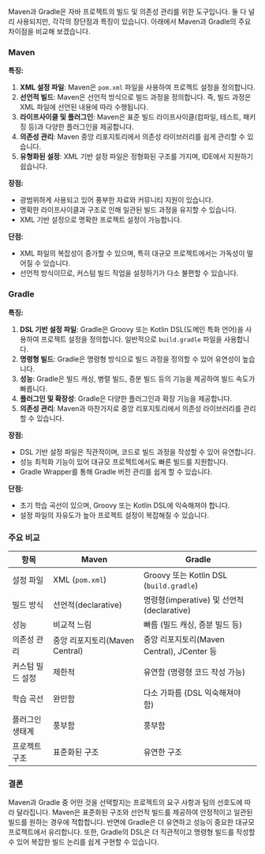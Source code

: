 Maven과 Gradle은 자바 프로젝트의 빌드 및 의존성 관리를 위한 도구입니다. 둘 다 널리 사용되지만, 각각의 장단점과 특징이 있습니다. 아래에서 Maven과 Gradle의 주요 차이점을 비교해 보겠습니다.

### Maven

**특징:**
1. **XML 설정 파일**: Maven은 `pom.xml` 파일을 사용하여 프로젝트 설정을 정의합니다.
2. **선언적 빌드**: Maven은 선언적 방식으로 빌드 과정을 정의합니다. 즉, 빌드 과정은 XML 파일에 선언된 내용에 따라 수행됩니다.
3. **라이프사이클 및 플러그인**: Maven은 표준 빌드 라이프사이클(컴파일, 테스트, 패키징 등)과 다양한 플러그인을 제공합니다.
4. **의존성 관리**: Maven 중앙 리포지토리에서 의존성 라이브러리를 쉽게 관리할 수 있습니다.
5. **유형화된 설정**: XML 기반 설정 파일은 정형화된 구조를 가지며, IDE에서 지원하기 쉽습니다.

**장점:**
- 광범위하게 사용되고 있어 풍부한 자료와 커뮤니티 지원이 있습니다.
- 명확한 라이프사이클과 구조로 인해 일관된 빌드 과정을 유지할 수 있습니다.
- XML 기반 설정으로 명확한 프로젝트 설정이 가능합니다.

**단점:**
- XML 파일의 복잡성이 증가할 수 있으며, 특히 대규모 프로젝트에서는 가독성이 떨어질 수 있습니다.
- 선언적 방식이므로, 커스텀 빌드 작업을 설정하기가 다소 불편할 수 있습니다.

### Gradle

**특징:**
1. **DSL 기반 설정 파일**: Gradle은 Groovy 또는 Kotlin DSL(도메인 특화 언어)을 사용하여 프로젝트 설정을 정의합니다. 일반적으로 `build.gradle` 파일을 사용합니다.
2. **명령형 빌드**: Gradle은 명령형 방식으로 빌드 과정을 정의할 수 있어 유연성이 높습니다.
3. **성능**: Gradle은 빌드 캐싱, 병렬 빌드, 증분 빌드 등의 기능을 제공하여 빌드 속도가 빠릅니다.
4. **플러그인 및 확장성**: Gradle은 다양한 플러그인과 확장 기능을 제공합니다.
5. **의존성 관리**: Maven과 마찬가지로 중앙 리포지토리에서 의존성 라이브러리를 관리할 수 있습니다.

**장점:**
- DSL 기반 설정 파일은 직관적이며, 코드로 빌드 과정을 작성할 수 있어 유연합니다.
- 성능 최적화 기능이 있어 대규모 프로젝트에서도 빠른 빌드를 지원합니다.
- Gradle Wrapper를 통해 Gradle 버전 관리를 쉽게 할 수 있습니다.

**단점:**
- 초기 학습 곡선이 있으며, Groovy 또는 Kotlin DSL에 익숙해져야 합니다.
- 설정 파일의 자유도가 높아 프로젝트 설정이 복잡해질 수 있습니다.

### 주요 비교

| 항목               | Maven                        | Gradle                        |
|-------------------|-----------------------------|------------------------------|
| 설정 파일         | XML (`pom.xml`)              | Groovy 또는 Kotlin DSL (`build.gradle`) |
| 빌드 방식         | 선언적(declarative)           | 명령형(imperative) 및 선언적(declarative) |
| 성능               | 비교적 느림                   | 빠름 (빌드 캐싱, 증분 빌드 등)         |
| 의존성 관리       | 중앙 리포지토리(Maven Central) | 중앙 리포지토리(Maven Central), JCenter 등 |
| 커스텀 빌드 설정   | 제한적                        | 유연함 (명령형 코드 작성 가능)         |
| 학습 곡선         | 완만함                        | 다소 가파름 (DSL 익숙해져야 함)        |
| 플러그인 생태계   | 풍부함                        | 풍부함                             |
| 프로젝트 구조     | 표준화된 구조                 | 유연한 구조                         |

### 결론

Maven과 Gradle 중 어떤 것을 선택할지는 프로젝트의 요구 사항과 팀의 선호도에 따라 달라집니다. Maven은 표준화된 구조와 선언적 빌드를 제공하여 안정적이고 일관된 빌드를 원하는 경우에 적합합니다. 반면에 Gradle은 더 유연하고 성능이 중요한 대규모 프로젝트에서 유리합니다. 또한, Gradle의 DSL은 더 직관적이고 명령형 빌드를 작성할 수 있어 복잡한 빌드 논리를 쉽게 구현할 수 있습니다.
